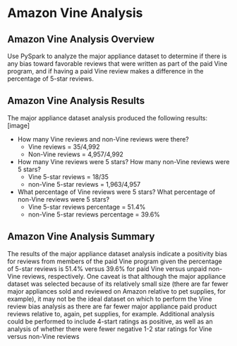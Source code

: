 # Amazon Vine Analysis

## Amazon Vine Analysis Overview
Use PySpark to analyze the major appliance dataset to determine if there is any bias toward favorable reviews that were written as part of the paid Vine program, and if having a paid Vine review makes a difference in the percentage of 5-star reviews.

## Amazon Vine Analysis Results
The major appliance dataset analysis produced the following results:
[image]
* How many Vine reviews and non-Vine reviews were there?
   - Vine reviews = 35/4,992
   - Non-Vine reviews = 4,957/4,992 
* How many Vine reviews were 5 stars? How many non-Vine reviews were 5 stars?
   - Vine 5-star reviews = 18/35
   - non-Vine 5-star reviews = 1,963/4,957
* What percentage of Vine reviews were 5 stars? What percentage of non-Vine reviews were 5 stars?
   - Vine 5-star reviews percentage = 51.4%
   - non-Vine 5-star reviews percentage = 39.6%

## Amazon Vine Analysis Summary
The results of the major appliance dataset analysis indicate a positivity bias for reviews from members of the paid Vine program given the percentage of 5-star reviews is 51.4% versus 39.6% for paid Vine versus unpaid non-Vine reviews, respectively.
One caveat is that although the major appliance dataset was selected because of its relatively small size (there are far fewer major appliances sold and reviewed on Amazon relative to pet supplies, for example), it may not be the ideal dataset on which to perform the Vine review bias analysis as there are far fewer major appliance paid product reviews relative to, again, pet supplies, for example. 
Additional analysis could be performed to include 4-start ratings as positive, as well as an analysis of whether there were fewer negative 1-2 star ratings for Vine versus non-Vine reviews
